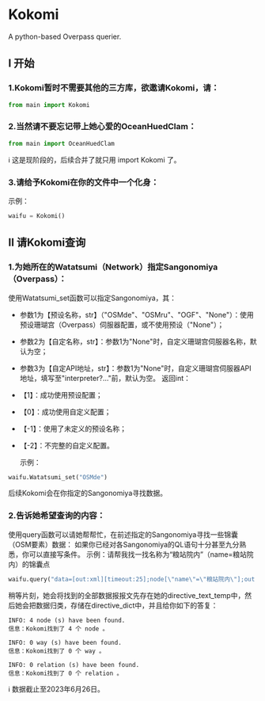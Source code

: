 # Kokomi
  A python-based Overpass querier.

## Ⅰ 开始
### 1.Kokomi暂时不需要其他的三方库，欲邀请Kokomi，请：

```python
from main import Kokomi
```
### 2.当然请不要忘记带上她心爱的OceanHuedClam：

```python
from main import OceanHuedClam
```

ℹ 这是现阶段的，后续合并了就只用 import Kokomi 了。

### 3.请给予Kokomi在你的文件中一个化身：

  示例：
```python
waifu = Kokomi()
```


## Ⅱ 请Kokomi查询
### 1.为她所在的Watatsumi（Network）指定Sangonomiya（Overpass）：
  使用Watatsumi_set函数可以指定Sangonomiya，其：
+ 参数1为【预设名称，str】（"OSMde"、"OSMru"、"OGF"、"None"）：使用预设珊瑚宫（Overpass）伺服器配置，或不使用预设（"None"）；
+ 参数2为【自定名称，str】：参数1为"None"时，自定义珊瑚宫伺服器名称，默认为空；
+ 参数3为【自定API地址，str】：参数1为"None"时，自定义珊瑚宫伺服器API地址，填写至"interpreter?..."前，默认为空。
  返回int：
+ 【1】：成功使用预设配置；
+ 【0】：成功使用自定义配置；
+ 【-1】：使用了未定义的预设名称；
+ 【-2】：不完整的自定义配置。

  示例：
```python
waifu.Watatsumi_set("OSMde")
```

  后续Kokomi会在你指定的Sangonomiya寻找数据。

### 2.告诉她希望查询的内容：
  使用query函数可以请她帮帮忙，在前述指定的Sangonomiya寻找一些锦囊（OSM要素）数据：
  如果你已经对各Sangonomiya的QL语句十分甚至九分熟悉，你可以直接写条件。
    示例：请帮我找一找名称为“粮站院内”（name=粮站院内）的锦囊点
    
```python
waifu.query("data=[out:xml][timeout:25];node[\"name\"=\"粮站院内\"];out body;")
```

  稍等片刻，她会将找到的全部数据报报文先存在她的directive_text_temp中，然后她会把数据归类，存储在directive_dict中，并且给你如下的答复：
  
```
INFO: 4 node (s) have been found.
信息：Kokomi找到了 4 个 node 。

INFO: 0 way (s) have been found.
信息：Kokomi找到了 0 个 way 。

INFO: 0 relation (s) have been found.
信息：Kokomi找到了 0 个 relation 。
```
ℹ 数据截止至2023年6月26日。
